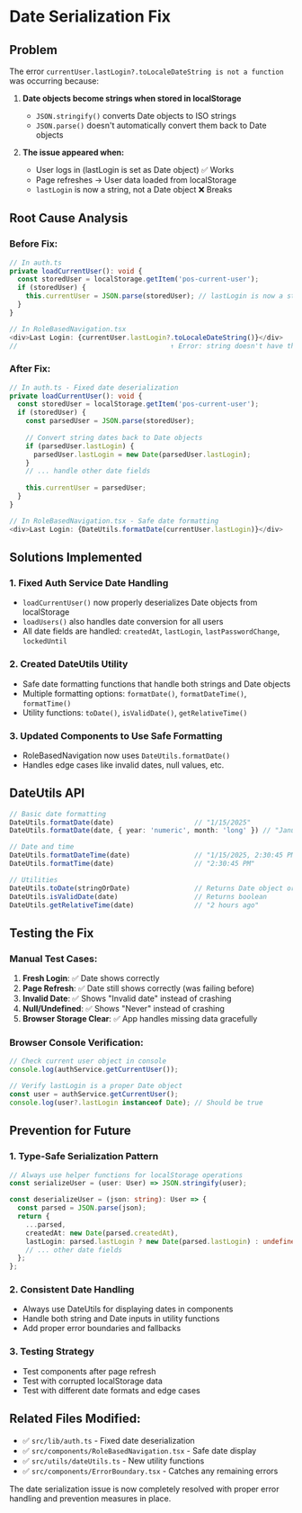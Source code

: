 # Date Serialization Fix

## Problem
The error `currentUser.lastLogin?.toLocaleDateString is not a function` was occurring because:

1. **Date objects become strings when stored in localStorage**
   - `JSON.stringify()` converts Date objects to ISO strings
   - `JSON.parse()` doesn't automatically convert them back to Date objects

2. **The issue appeared when:**
   - User logs in (lastLogin is set as Date object) ✅ Works
   - Page refreshes → User data loaded from localStorage
   - `lastLogin` is now a string, not a Date object ❌ Breaks

## Root Cause Analysis

### Before Fix:
```typescript
// In auth.ts
private loadCurrentUser(): void {
  const storedUser = localStorage.getItem('pos-current-user');
  if (storedUser) {
    this.currentUser = JSON.parse(storedUser); // lastLogin is now a string!
  }
}

// In RoleBasedNavigation.tsx
<div>Last Login: {currentUser.lastLogin?.toLocaleDateString()}</div>
//                                      ↑ Error: string doesn't have this method
```

### After Fix:
```typescript
// In auth.ts - Fixed date deserialization
private loadCurrentUser(): void {
  const storedUser = localStorage.getItem('pos-current-user');
  if (storedUser) {
    const parsedUser = JSON.parse(storedUser);
    
    // Convert string dates back to Date objects
    if (parsedUser.lastLogin) {
      parsedUser.lastLogin = new Date(parsedUser.lastLogin);
    }
    // ... handle other date fields
    
    this.currentUser = parsedUser;
  }
}

// In RoleBasedNavigation.tsx - Safe date formatting
<div>Last Login: {DateUtils.formatDate(currentUser.lastLogin)}</div>
```

## Solutions Implemented

### 1. **Fixed Auth Service Date Handling**
- `loadCurrentUser()` now properly deserializes Date objects from localStorage
- `loadUsers()` also handles date conversion for all users
- All date fields are handled: `createdAt`, `lastLogin`, `lastPasswordChange`, `lockedUntil`

### 2. **Created DateUtils Utility**
- Safe date formatting functions that handle both strings and Date objects
- Multiple formatting options: `formatDate()`, `formatDateTime()`, `formatTime()`
- Utility functions: `toDate()`, `isValidDate()`, `getRelativeTime()`

### 3. **Updated Components to Use Safe Formatting**
- RoleBasedNavigation now uses `DateUtils.formatDate()`
- Handles edge cases like invalid dates, null values, etc.

## DateUtils API

```typescript
// Basic date formatting
DateUtils.formatDate(date)                    // "1/15/2025"
DateUtils.formatDate(date, { year: 'numeric', month: 'long' }) // "January 2025"

// Date and time
DateUtils.formatDateTime(date)                // "1/15/2025, 2:30:45 PM"
DateUtils.formatTime(date)                    // "2:30:45 PM"

// Utilities
DateUtils.toDate(stringOrDate)                // Returns Date object or undefined
DateUtils.isValidDate(date)                   // Returns boolean
DateUtils.getRelativeTime(date)               // "2 hours ago"
```

## Testing the Fix

### Manual Test Cases:
1. **Fresh Login**: ✅ Date shows correctly
2. **Page Refresh**: ✅ Date still shows correctly (was failing before)
3. **Invalid Date**: ✅ Shows "Invalid date" instead of crashing
4. **Null/Undefined**: ✅ Shows "Never" instead of crashing
5. **Browser Storage Clear**: ✅ App handles missing data gracefully

### Browser Console Verification:
```javascript
// Check current user object in console
console.log(authService.getCurrentUser());

// Verify lastLogin is a proper Date object
const user = authService.getCurrentUser();
console.log(user?.lastLogin instanceof Date); // Should be true
```

## Prevention for Future

### 1. **Type-Safe Serialization Pattern**
```typescript
// Always use helper functions for localStorage operations
const serializeUser = (user: User) => JSON.stringify(user);

const deserializeUser = (json: string): User => {
  const parsed = JSON.parse(json);
  return {
    ...parsed,
    createdAt: new Date(parsed.createdAt),
    lastLogin: parsed.lastLogin ? new Date(parsed.lastLogin) : undefined,
    // ... other date fields
  };
};
```

### 2. **Consistent Date Handling**
- Always use DateUtils for displaying dates in components
- Handle both string and Date inputs in utility functions
- Add proper error boundaries and fallbacks

### 3. **Testing Strategy**
- Test components after page refresh
- Test with corrupted localStorage data
- Test with different date formats and edge cases

## Related Files Modified:
- ✅ `src/lib/auth.ts` - Fixed date deserialization
- ✅ `src/components/RoleBasedNavigation.tsx` - Safe date display
- ✅ `src/utils/dateUtils.ts` - New utility functions
- ✅ `src/components/ErrorBoundary.tsx` - Catches any remaining errors

The date serialization issue is now completely resolved with proper error handling and prevention measures in place.
